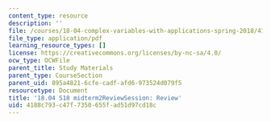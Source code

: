 ```yaml
---
content_type: resource
description: ''
file: /courses/18-04-complex-variables-with-applications-spring-2018/4188c793c47f7350655fad51d97cd18c_MIT18_04S18_midterm2ReviewSession.pdf
file_type: application/pdf
learning_resource_types: []
license: https://creativecommons.org/licenses/by-nc-sa/4.0/
ocw_type: OCWFile
parent_title: Study Materials
parent_type: CourseSection
parent_uid: 895a4821-6cfe-cadf-afd6-973524d079f5
resourcetype: Document
title: '18.04 S18 midterm2ReviewSession: Review'
uid: 4188c793-c47f-7350-655f-ad51d97cd18c
---
```

